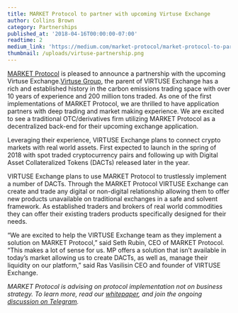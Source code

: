 ```yaml
---
title: MARKET Protocol to partner with upcoming Virtuse Exchange
author: Collins Brown
category: Partnerships
published_at: '2018-04-16T00:00:00-07:00'
readtime: 2
medium_link: 'https://medium.com/market-protocol/market-protocol-to-partner-with-upcoming-virtuse-exchange-9c890bd11c75'
thumbnail: /uploads/virtuse-partnership.png
---
```

[MARKET Protocol](http://www.marketprotocol.io/) is pleased to announce a partnership with the upcoming Virtuse Exchange.[Virtuse Group](https://virtusegroup.com/), the parent of VIRTUSE Exchange has a rich and established history in the carbon emissions trading space with over 10 years of experience and 200 million tons traded. As one of the first implementations of MARKET Protocol, we are thrilled to have application partners with deep trading and market making experience. We are excited to see a traditional OTC/derivatives firm utilizing MARKET Protocol as a decentralized back-end for their upcoming exchange application.

Leveraging their experience, VIRTUSE Exchange plans to connect crypto markets with real world assets. First expected to launch in the spring of 2018 with spot traded cryptocurrency pairs and following up with Digital Asset Collateralized Tokens (DACTs) released later in the year.

VIRTUSE Exchange plans to use MARKET Protocol to trustlessly implement a number of DACTs. Through the MARKET Protocol VIRTUSE Exchange can create and trade any digital or non-digital relationship allowing them to offer new products unavailable on traditional exchanges in a safe and solvent framework. As established traders and brokers of real world commodities they can offer their existing traders products specifically designed for their needs.

“We are excited to help the VIRTUSE Exchange team as they implement a solution on MARKET Protocol,” said Seth Rubin, CEO of MARKET Protocol. “This makes a lot of sense for us. MP offers a solution that isn’t available in today’s market allowing us to create DACTs, as well as, manage their liquidity on our platform,” said Ras Vasilisin CEO and founder of VIRTUSE Exchange.

*MARKET Protocol is advising on protocol implementation not on business strategy. To learn more, read our [whitepaper](https://marketprotocol.io/assets/MARKET_Protocol-Whitepaper.pdf), and join the ongoing [discussion on Telegram](https://t.me/Market_Protocol_Chat).*
